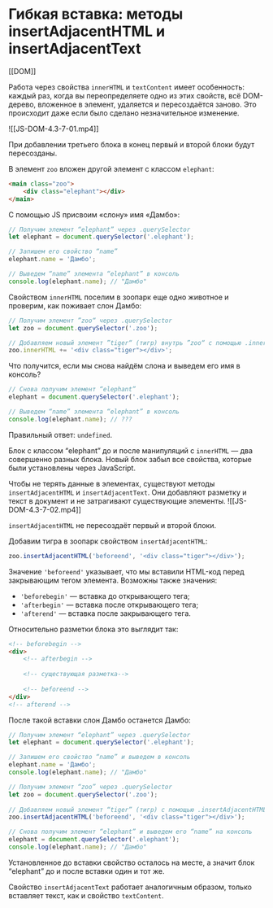 # Гибкая вставка: методы insertAdjacentHTML и insertAdjacentText

[[DOM]]

Работа через свойства `innerHTML` и `textContent` имеет особенность: каждый раз, когда вы переопределяете одно из этих свойств, всё DOM-дерево, вложенное в элемент, удаляется и пересоздаётся заново. Это происходит даже если было сделано незначительное изменение.

![[JS-DOM-4.3-7-01.mp4]]

При добавлении третьего блока в конец первый и второй блоки будут пересозданы.

В элемент `zoo` вложен другой элемент с классом `elephant`:

```html
<main class="zoo">
    <div class="elephant"></div>
</main>
```

С помощью JS присвоим «слону» имя «Дамбо»:
```js
// Получим элемент “elephant” через .querySelector 
let elephant = document.querySelector('.elephant');

// Запишем его свойство “name”
elephant.name = 'Дамбо';

// Выведем “name” элемента “elephant” в консоль
console.log(elephant.name); // "Дамбо"
```
Свойством `innerHTML` поселим в зоопарк еще одно животное и проверим, как поживает слон Дамбо:
```js
// Получим элемент ”zoo“ через .querySelector 
let zoo = document.querySelector('.zoo');

// Добавляем новый элемент ”tiger“ (тигр) внутрь ”zoo“ с помощью .innerHTML
zoo.innerHTML += '<div class="tiger"></div>';
```
Что получится, если мы снова найдём слона и выведем его имя в консоль?
```js
// Снова получим элемент “elephant”
elephant = document.querySelector('.elephant');

// Выведем “name” элемента “elephant” в консоль
console.log(elephant.name); // ???
```
Правильный ответ: `undefined`.

Блок с классом “elephant” до и после манипуляций с `innerHTML` — два совершенно разных блока. Новый блок забыл все свойства, которые были установлены через JavaScript.

Чтобы не терять данные в элементах, существуют методы `insertAdjacentHTML` и `insertAdjacentText`. Они добавляют разметку и текст в документ и не затрагивают существующие элементы.
![[JS-DOM-4.3-7-02.mp4]]

`insertAdjacentHTML` не пересоздаёт первый и второй блоки.

Добавим тигра в зоопарк свойством `insertAdjacentHTML`:
```js
zoo.insertAdjacentHTML('beforeend', '<div class="tiger"></div>');
```

Значение `'beforeend'` указывает, что мы вставили HTML-код перед закрывающим тегом элемента. Возможны также значения:

-   `'beforebegin'` — вставка до открывающего тега;
-   `'afterbegin'` — вставка после открывающего тега;
-   `'afterend'` — вставка после закрывающего тега.

Относительно разметки блока это выглядит так:
```html
<!-- beforebegin -->
<div>
    <!-- afterbegin -->
    
    <!-- существующая разметка-->
    
    <!-- beforeend -->
</div>
<!-- afterend -->
```
После такой вставки слон Дамбо останется Дамбо:
```js
// Получим элемент “elephant” через .querySelector 
let elephant = document.querySelector('.elephant');

// Запишем его свойство “name” и выведем в консоль
elephant.name = 'Дамбо';
console.log(elephant.name); // "Дамбо"

// Получим элемент “zoo” через .querySelector 
let zoo = document.querySelector('.zoo');
    
// Добавляем новый элемент “tiger” (тигр) с помощью .insertAdjacentHTML
zoo.insertAdjacentHTML('beforeend', '<div class="tiger"></div>');

// Снова получим элемент “elephant” и выведем его “name” на консоль
elephant = document.querySelector('.elephant');
console.log(elephant.name); // "Дамбо"
```
Установленное до вставки свойство осталось на месте, а значит блок “elephant” до и после вставки один и тот же.

Свойство `insertAdjacentText` работает аналогичным образом, только вставляет текст, как и свойство `textContent`.